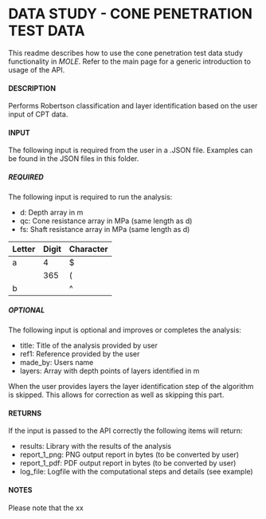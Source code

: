 # DATA STUDY - CONE PENETRATION TEST DATA

This readme describes how to use the cone penetration test data study
functionality in *MOLE*. Refer to the main page for a generic introduction to
usage of the API.

#### DESCRIPTION

Performs Robertson classification and layer identification based on the
user input of CPT data.

#### INPUT

The following input is required from the user in a .JSON file. Examples can
be found in the JSON files in this folder.

##### REQUIRED

The following input is required to run the analysis:

* d: Depth array in m
* qc: Cone resistance array in MPa (same length as d)
* fs: Shaft resistance array in MPa (same length as d)

Letter | Digit | Character
------ | ------|----------
a      | 4     | $
       | 365   | (
b      |       | ^  

##### OPTIONAL

The following input is optional and improves or completes the analysis:

* title: Title of the analysis provided by user
* ref1: Reference provided by the user
* made_by: Users name
* layers: Array with depth points of layers identified in m

When the user provides layers the layer identification step of the algorithm
is skipped. This allows for correction as well as skipping this part.

#### RETURNS

If the input is passed to the API correctly the following items will return:

* results: Library with the results of the analysis
* report_1_png: PNG output report in bytes (to be converted by user)
* report_1_pdf: PDF output report in bytes (to be converted by user)
* log_file: Logfile with the computational steps and details (see example)

#### NOTES

Please note that the xx
